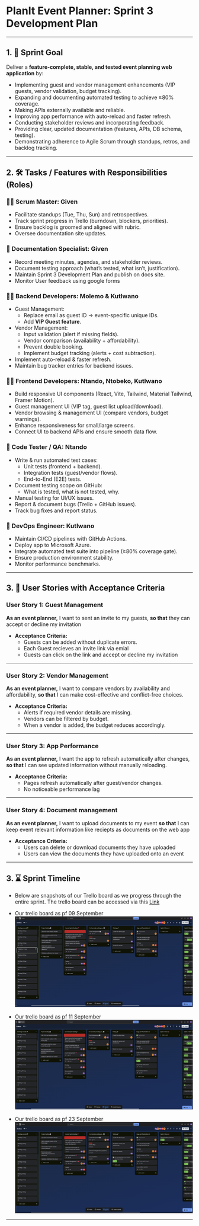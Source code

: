 # PlanIt Event Planner: Sprint 3 Development Plan 

---

## 1. 🎯 Sprint Goal
Deliver a **feature-complete, stable, and tested event planning web application** by:  
- Implementing guest and vendor management enhancements (VIP guests, vendor validation, budget tracking).  
- Expanding and documenting automated testing to achieve ≥80% coverage.  
- Making APIs externally available and reliable.  
- Improving app performance with auto-reload and faster refresh.  
- Conducting stakeholder reviews and incorporating feedback.  
- Providing clear, updated documentation (features, APIs, DB schema, testing).  
- Demonstrating adherence to Agile Scrum through standups, retros, and backlog tracking.  

---

## 2. 🛠️ Tasks / Features with Responsibilities (Roles)

### 🧑‍🏫 Scrum Master: **Given**
- Facilitate standups (Tue, Thu, Sun) and retrospectives.  
- Track sprint progress in Trello (burndown, blockers, priorities).  
- Ensure backlog is groomed and aligned with rubric.  
- Oversee documentation site updates.  

### 📃 Documentation Specialist: **Given**
- Record meeting minutes, agendas, and stakeholder reviews.  
- Document testing approach (what’s tested, what isn’t, justification).  
- Maintain Sprint 3 Development Plan and publish on docs site.  
- Monitor User feedback using google forms

### 🧑‍💻 Backend Developers: **Molemo & Kutlwano**
- Guest Management:  
  - Replace email as guest ID → event-specific unique IDs.  
  - Add **VIP Guest feature**.  
- Vendor Management:  
  - Input validation (alert if missing fields).  
  - Vendor comparison (availability + affordability).  
  - Prevent double booking.  
  - Implement budget tracking (alerts + cost subtraction).  
- Implement auto-reload & faster refresh.  
- Maintain bug tracker entries for backend issues.  

### 🧑‍💻 Frontend Developers: **Ntando, Ntobeko, Kutlwano**
- Build responsive UI components (React, Vite, Tailwind, Material Tailwind, Framer Motion).  
- Guest management UI (VIP tag, guest list upload/download).  
- Vendor browsing & management UI (compare vendors, budget warnings).  
- Enhance responsiveness for small/large screens.  
- Connect UI to backend APIs and ensure smooth data flow.  

### 🧪 Code Tester / QA: **Ntando**
- Write & run automated test cases:  
  - Unit tests (frontend + backend).  
  - Integration tests (guest/vendor flows).  
  - End-to-End (E2E) tests.  
- Document testing scope on GitHub:  
  - What is tested, what is not tested, why.  
- Manual testing for UI/UX issues.  
- Report & document bugs (Trello + GitHub issues).  
- Track bug fixes and report status.  

### 🚀 DevOps Engineer: **Kutlwano**
- Maintain CI/CD pipelines with GitHub Actions.  
- Deploy app to Microsoft Azure.  
- Integrate automated test suite into pipeline (≥80% coverage gate).  
- Ensure production environment stability.  
- Monitor performance benchmarks.  

---

## 3. 👤 User Stories with Acceptance Criteria

### User Story 1: Guest Management
**As an event planner,** I want to sent an invite to my guests, **so that** they can accept or decline my invitation
- **Acceptance Criteria:**  
  - Guests can be added without duplicate errors.  
  - Each Guest recieves an invite link via emial
  - Guests can click on the link and accept or decline my invitation

---

### User Story 2: Vendor Management
**As an event planner,** I want to compare vendors by availability and affordability, **so that** I can make cost-effective and conflict-free choices.  
- **Acceptance Criteria:**  
  - Alerts if required vendor details are missing.   
  - Vendors can be filtered by budget.  
  - When a vendor is added, the budget reduces accordingly.   

---

### User Story 3: App Performance
**As an event planner,** I want the app to refresh automatically after changes, **so that** I can see updated information without manually reloading.  
- **Acceptance Criteria:**  
  - Pages refresh automatically after guest/vendor changes.  
  - No noticeable performance lag

---

### User Story 4: Document management
**As an event planner,** I want to upload documents to my event **so that** I can keep event relevant information like reciepts as documents on the web app  
- **Acceptance Criteria:**  
  - Users can delete or download documents they have uploaded
  - Users can view the documents they have uploaded onto an event

---

 ## 3. ⌛ Sprint Timeline
- Below are snapshots of our Trello board as we progress through the entire sprint. The trello board can be accessed via this [Link](https://trello.com/invite/b/688926a06672f847b26eadd8/ATTI44809ab9733ae3526b4a7133a7e97f41E5E6470D/codexa)

- Our trello board as pf 09 September
![Alt text](../../assets/meetings/Sprint03/09Sept.png)

- Our trello board as pf 11 September
![Alt text](../../assets/meetings/Sprint03/11_Sept.png)

- Our trello board as pf 23 September
![Alt text](../../assets/meetings/Sprint03/23Sept.png)

---

